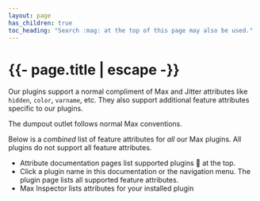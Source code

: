 ```yaml
---
layout: page
has_children: true
toc_heading: "Search :mag: at the top of this page may also be used."
---
```

<h1>{{- page.title | escape -}}</h1>

Our plugins support a normal compliment of Max and Jitter attributes like
`hidden`, `color`, `varname`, etc. They also support additional feature
attributes specific to our plugins.

The dumpout outlet follows normal Max conventions.

Below is a *combined* list of feature attributes for *all* our Max plugins.
All plugins do not support all feature attributes.

* Attribute documentation pages list supported plugins :electric_plug: at the top.
* Click a plugin name in this documentation or the navigation menu. The plugin
  page lists all supported feature attributes.
* Max Inspector lists attributes for your installed plugin
